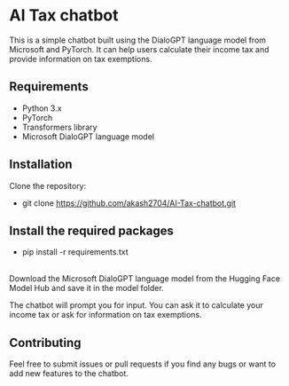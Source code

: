 # AI Tax chatbot


This is a simple chatbot built using the DialoGPT language model from Microsoft and PyTorch. It can help users calculate their income tax and provide information on tax exemptions.
## Requirements
- Python 3.x
- PyTorch
- Transformers library
- Microsoft DialoGPT language model

## Installation
Clone the repository:
- git clone https://github.com/akash2704/AI-Tax-chatbot.git

## Install the required packages
- pip install -r requirements.txt
<br>
Download the Microsoft DialoGPT language model from the Hugging Face Model Hub and save it in the model folder.

The chatbot will prompt you for input. You can ask it to calculate your income tax or ask for information on tax exemptions.
## Contributing

Feel free to submit issues or pull requests if you find any bugs or want to add new features to the chatbot.
